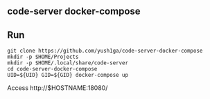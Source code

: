 code-server docker-compose
--

## Run

```
git clone https://github.com/yush1ga/code-server-docker-compose
mkdir -p $HOME/Projects
mkdir -p $HOME/.local/share/code-server
cd code-server-docker-compose
UID=${UID} GID=${GID} docker-compose up
```

Access http://$HOSTNAME:18080/
